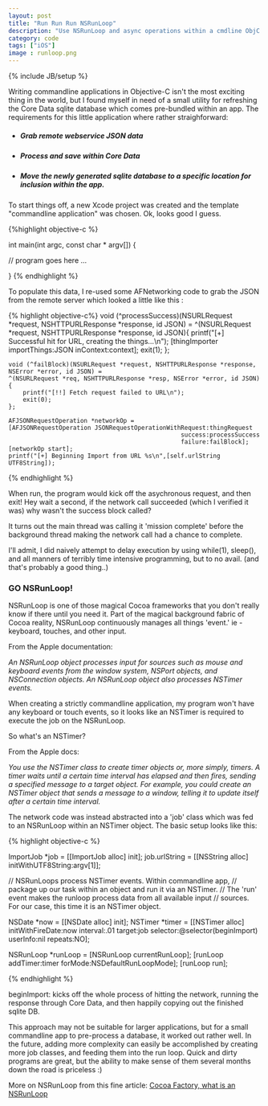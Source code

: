 ```yaml
---
layout: post
title: "Run Run Run NSRunLoop"
description: "Use NSRunLoop and async operations within a cmdline ObjC program."
category: code
tags: ["iOS"]
image : runloop.png
---
```

{% include JB/setup %}

Writing commandline applications in Objective-C isn't the most exciting thing
in the world, but I found myself in need of a small utility for refreshing the Core
Data sqlite database which comes pre-bundled within an app. The requirements for this
little application where rather straighforward:

* ##### Grab remote webservice JSON data

* ##### Process and save within Core Data

* ##### Move the newly generated sqlite database to a specific location for inclusion within the app.

To start things off, a new Xcode project was created and the template
"commandline application" was chosen. Ok, looks good I guess.

{%highlight objective-c %}

int main(int argc, const char * argv[]) {

  // program goes here ...
  
  }
{% endhighlight %}

To populate this data, I re-used some AFNetworking code to grab the JSON from
the remote server which looked a little like this :

{% highlight objective-c%}
void (^processSuccess)(NSURLRequest *request, NSHTTPURLResponse *response, id JSON) =
    ^(NSURLRequest *request, NSHTTPURLResponse *response, id JSON){
        printf("[+] Successful hit for URL, creating the things...\n");
        [thingImporter importThings:JSON inContext:context];
        exit(1);
    };

    void (^failBlock)(NSURLRequest *request, NSHTTPURLResponse *response, NSError *error, id JSON) =
    ^(NSURLRequest *req, NSHTTPURLResponse *resp, NSError *error, id JSON) {
        printf("[!!] Fetch request failed to URL\n");
        exit(0);
    };

    AFJSONRequestOperation *networkOp = 
    [AFJSONRequestOperation JSONRequestOperationWithRequest:thingRequest
                                                    success:processSuccess
                                                    failure:failBlock];
    [networkOp start];
    printf("[+] Beginning Import from URL %s\n",[self.urlString UTF8String]);
{% endhighlight %}

When run, the program would kick off the asychronous request, and then exit!
Hey wait a second, if the network call succeeded (which I verified it was) why wasn't
the success block called? 

It turns out the main thread was calling it 'mission complete' before the
background thread making the network call had a chance to complete.

I'll admit, I did naively attempt to delay execution by using while(1),
sleep(), and all manners of terribly time intensive programming, but to no
avail. (and that's probably a good thing..)

### GO NSRunLoop!

NSRunLoop is one of those magical Cocoa frameworks that you don't really know
if there until you need it. Part of the magical background fabric of Cocoa
reality, NSRunLoop continuously manages all things 'event.' ie - keyboard,
touches, and other input. 

From the Apple documentation: 

*An NSRunLoop object processes input for sources such as mouse and keyboard events from the window system, NSPort objects, and NSConnection objects. An NSRunLoop object also processes NSTimer events.*

When creating a strictly commandline application, my program won't have any
keyboard or touch events, so it looks like an NSTimer is required to execute
the job on the NSRunLoop.

So what's an NSTimer?

From the Apple docs:

*You use the NSTimer class to create timer objects or, more simply, timers. A timer waits until a certain time interval has elapsed and then fires, sending a specified message to a target object. For example, you could create an NSTimer object that sends a message to a window, telling it to update itself after a certain time interval.*

The network code was instead abstracted into a 'job' class which was fed to an
NSRunLoop within an NSTimer object. The basic setup looks like this:

{% highlight objective-c %}

  ImportJob *job = [[ImportJob alloc] init];
  job.urlString = [[NSString alloc] initWithUTF8String:argv[1]];

  // NSRunLoops process NSTimer events. Within commandline app, 
  // package up our task within an object and run it via an NSTimer.
  // The 'run' event makes the runloop process data from all available input
  // sources. For our case, this time it is an NSTimer object.

  NSDate *now = [[NSDate alloc] init];
  NSTimer *timer = [[NSTimer alloc] initWithFireDate:now
                                            interval:.01
                                              target:job
                                            selector:@selector(beginImport)
                                            userInfo:nil
                                             repeats:NO];

  NSRunLoop *runLoop = [NSRunLoop currentRunLoop];
  [runLoop addTimer:timer forMode:NSDefaultRunLoopMode];
  [runLoop run];

{% endhighlight %}

beginImport: kicks off the whole process of hitting the network, running the
response through Core Data, and then happily copying out the finished sqlite DB. 

This approach may not be suitable for larger applications, but for a small
commandline app to pre-process a database, it worked out rather well. In the
future, adding more complexity can easily be accomplished by creating more job
classes, and feeding them into the run loop. Quick and dirty programs are
great, but the ability to make sense of them several months down the road is
priceless :)

More on NSRunLoop from this fine article:
[Cocoa Factory, what is an NSRunLoop](http://cocoafactory.com/blog/2012/09/06/whats-a-run-loop-anyway/)
